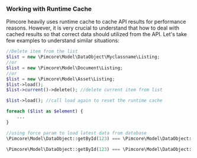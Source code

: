 ### Working with Runtime Cache
Pimcore heavily uses runtime cache to cache API results for performance reasons. However, it is very crucial to understand that how to deal with cached results so that correct data should utilized from the API. Let's take few examples to understand similar situations:

```php
//Delete item from the list
$list = new \Pimcore\Model\DataObject\Myclassname\Listing;
//or
$list = new \Pimcore\Model\Document\Listing;
//or
$list = new \Pimcore\Model\Asset\Listing;
$list->load();
$list->current()->delete(); //delete current item from list

$list->load(); //call load again to reset the runtime cache

foreach ($list as $element) {
    ...
}

//using force param to load latest data from database
\Pimcore\Model\DataObject::getById(123) === \Pimcore\Model\DataObject::getById(123) => true

\Pimcore\Model\DataObject::getById(123) === \Pimcore\Model\DataObject::getById(123, true) => true/false
```
